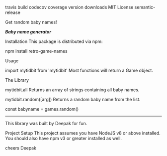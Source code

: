 travis build codecov coverage version downloads MIT License semantic-release

Get random baby names!

***Baby name generator***

Installation
This package is distributed via npm:

npm install retro-game-names

Usage

import mytidbit from 'mytidbit'
Most functions will return a Game object.


The Library

mytidbit.all
Returns an array of strings containing all baby names.

mytidbit.random([arg])
Returns a random baby name from the list.

const babyname = games.random()


*****************************************************************************************
This library was built by Deepak for fun.

Project Setup
This project assumes you have NodeJS v8 or above installed. You should also have npm v3 or greater installed as well.

cheers
Deepak
